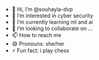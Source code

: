 - 👋 Hi, I’m @souhayla-dvp
- 👀 I’m interested in cyber security
- 🌱 I’m currently learning ml and ai
- 💞️ I’m looking to collaborate on ...
- 📫 How to reach me 
- 😄 Pronouns: she/her
- ⚡ Fun fact: i play chess

<!---
souhayla-dvp/souhayla-dvp is a ✨ special ✨ repository because its `README.md` (this file) appears on your GitHub profile.
You can click the Preview link to take a look at your changes.
--->
